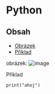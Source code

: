 # Python
## Obsah
- [Obrázek](#obrázek)
- [Příklad](#Príklad)
  
obrázek: ![image](https://github.com/user-attachments/assets/8fa8830a-3076-45ed-b591-891ead5df8f8)

Příklad
```
print("ahoj")
```
